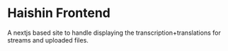 # Haishin Frontend

A nextjs based site to handle displaying the transcription+translations for streams and uploaded files.
